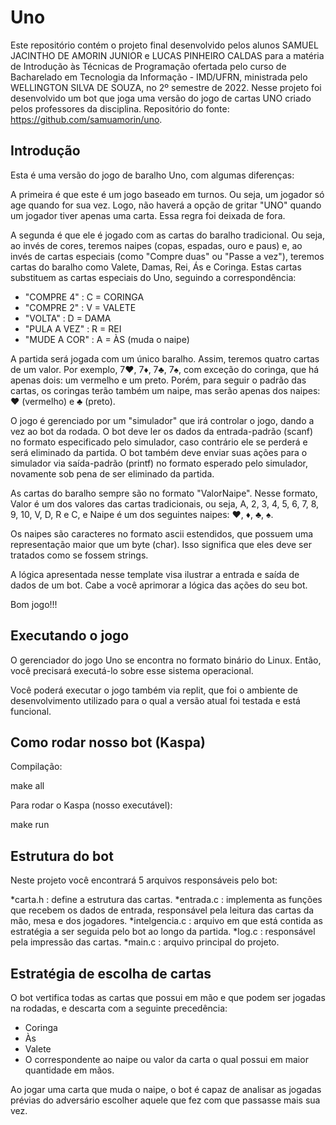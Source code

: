 # Uno
Este repositório contém o projeto final desenvolvido pelos alunos SAMUEL JACINTHO DE AMORIN JUNIOR e LUCAS PINHEIRO CALDAS para a matéria de Introdução às Técnicas de Programação ofertada pelo curso de Bacharelado em Tecnologia da Informação - IMD/UFRN, ministrada pelo WELLINGTON SILVA DE SOUZA, no 2º semestre de 2022. Nesse projeto foi desenvolvido um bot que joga uma versão do jogo de cartas UNO criado pelos professores da disciplina. Repositório do fonte: https://github.com/samuamorin/uno.

## Introdução
Esta é uma versão do jogo de baralho Uno, com algumas diferenças:

A primeira é que este é um jogo baseado em turnos. Ou seja, um jogador só age quando for sua vez. Logo, não haverá a opção de gritar "UNO" quando um jogador tiver apenas uma carta. Essa regra foi deixada de fora.

A segunda é que ele é jogado com as cartas do baralho tradicional. Ou seja, ao invés de  cores, teremos naipes (copas, espadas, ouro e paus) e, ao invés de cartas especiais (como "Compre duas" ou "Passe a vez"), teremos cartas do baralho como Valete, Damas, Rei, Ás e Coringa. Estas cartas substituem as cartas especiais do Uno, seguindo a correspondência:
* "COMPRE 4"   : C = CORINGA
* "COMPRE 2"   : V = VALETE
* "VOLTA"      : D = DAMA
* "PULA A VEZ" : R = REI
* "MUDE A COR" : A = ÀS (muda o naipe)

A partida será jogada com um único baralho. Assim, teremos quatro cartas de um valor. Por exemplo, 7♥, 7♦, 7♣, 7♠, com exceção do coringa, que há apenas dois: um vermelho e um preto. Porém, para seguir o padrão das cartas, os coringas terão também um naipe, mas serão apenas dos naipes: ♥ (vermelho) e ♣ (preto).

O jogo é gerenciado por um "simulador" que irá controlar o jogo, dando a vez ao bot da rodada. O bot deve ler os dados da entrada-padrão (scanf) no formato especificado pelo simulador, caso contrário ele se perderá e será eliminado da partida. O bot também deve enviar suas ações para o simulador via saída-padrão (printf) no formato esperado pelo simulador, novamente sob pena de ser eliminado da partida.

As cartas do baralho sempre são no formato "ValorNaipe".
Nesse formato, Valor é um dos valores das cartas tradicionais, ou seja, A, 2, 3, 4, 5, 6, 7, 8, 9, 10, V, D, R e C, e Naipe é um dos seguintes naipes: ♥, ♦, ♣, ♠.

Os naipes são caracteres no formato ascii estendidos, que possuem uma representação maior que um byte (char). Isso significa que eles deve ser tratados como se fossem strings.

A lógica apresentada nesse template visa ilustrar a entrada e saída de dados de um bot. Cabe a você aprimorar a lógica das ações do seu bot.

Bom jogo!!!

## Executando o jogo

O gerenciador do jogo Uno se encontra no formato binário do Linux. Então, você precisará executá-lo sobre esse sistema operacional.

Você poderá executar o jogo também via replit, que foi o ambiente de desenvolvimento utilizado para o qual a versão atual foi testada e está funcional.

## Como rodar nosso bot (Kaspa)
Compilação:

make all

Para rodar o Kaspa (nosso executável):

make run

## Estrutura do bot
Neste projeto você encontrará 5 arquivos responsáveis pelo bot:


*carta.h : define a estrutura das cartas.
*entrada.c : implementa as funções que recebem os dados de entrada, responsável pela leitura das cartas da mão, mesa e  dos jogadores.
*intelgencia.c : arquivo em que está contida as estratégia a ser seguida pelo bot ao longo da partida. 
*log.c : responsável pela impressão das cartas.
*main.c : arquivo principal do projeto.

## Estratégia de escolha de cartas

O bot vertifica todas as cartas que possui em mão e que podem ser jogadas na rodadas, e descarta com a seguinte precedência:
 - Coringa
 - Às
 - Valete
 - O correspondente ao naipe ou valor da carta o qual possui em maior quantidade em mãos.

Ao jogar uma carta que muda o naipe, o bot é capaz de analisar as jogadas prévias do adversário escolher aquele que fez com que passasse mais sua vez.
